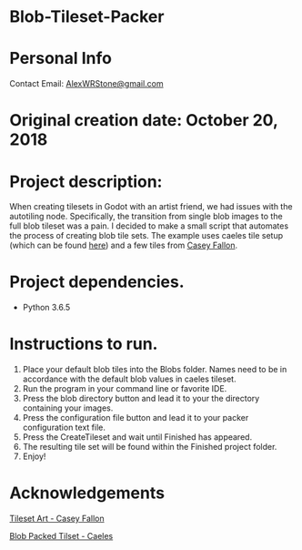 # Blob-Tileset-Packer

# Personal Info
Contact Email: AlexWRStone@gmail.com

# Original creation date: October 20, 2018

# Project description: 
When creating tilesets in Godot with an artist friend, we had issues with the autotiling node. 
Specifically, the transition from single blob images to the full blob tileset was a pain. 
I decided to make a small script that automates the process of creating blob tile sets. 
The example uses caeles tile setup (which can be found [here](https://opengameart.org/content/seamless-tileset-template-ii)) and a few tiles from [Casey Fallon](http://www.cfallondesign.com/).

# Project dependencies.

* Python 3.6.5


# Instructions to run.

1. Place your default blob tiles into the Blobs folder. Names need to be in accordance with the default blob values in caeles tileset.
2. Run the program in your command line or favorite IDE.
3. Press the blob directory button and lead it to your the directory containing your images.
4. Press the configuration file button and lead it to your packer configuration text file.
5. Press the CreateTileset and wait until Finished has appeared.
6. The resulting tile set will be found within the Finished project folder.
7. Enjoy!

# Acknowledgements
[Tileset Art - Casey Fallon](http://www.cfallondesign.com/)

[Blob Packed Tilset - Caeles](https://opengameart.org/content/seamless-tileset-template-ii)
